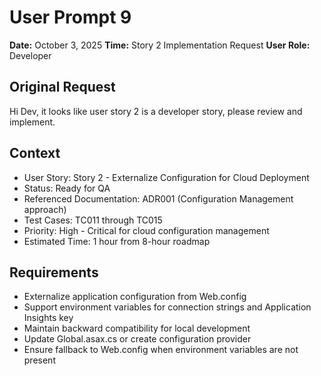 # User Prompt 9

**Date:** October 3, 2025
**Time:** Story 2 Implementation Request
**User Role:** Developer

## Original Request
Hi Dev, it looks like user story 2 is a developer story, please review and implement. 

## Context
- User Story: Story 2 - Externalize Configuration for Cloud Deployment
- Status: Ready for QA
- Referenced Documentation: ADR001 (Configuration Management approach)
- Test Cases: TC011 through TC015
- Priority: High - Critical for cloud configuration management
- Estimated Time: 1 hour from 8-hour roadmap

## Requirements
- Externalize application configuration from Web.config
- Support environment variables for connection strings and Application Insights key
- Maintain backward compatibility for local development
- Update Global.asax.cs or create configuration provider
- Ensure fallback to Web.config when environment variables are not present
